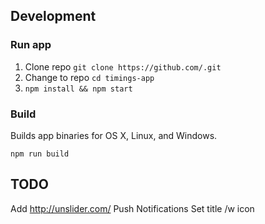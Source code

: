 
## Development

### Run app

1. Clone repo ```git clone https://github.com/.git```
2. Change to repo ```cd timings-app```
3. ```npm install && npm start```

### Build

Builds app binaries for OS X, Linux, and Windows.

```npm run build```

## TODO

Add http://unslider.com/
Push Notifications
Set title /w icon
